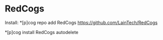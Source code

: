# RedCogs

Install:
*[p]cog repo add RedCogs https://github.com/LainTech/RedCogs

*[p]cog install RedCogs autodelete
